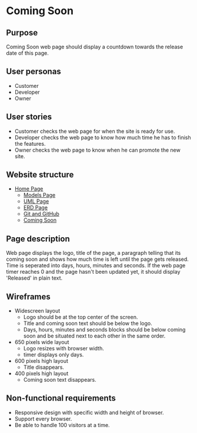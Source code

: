 # Coming Soon
## Purpose

Coming Soon web page should display a countdown towards the release date of this page.

## User personas

* Customer
* Developer
* Owner

## User stories

* Customer checks the web page for when the site is ready for use.
* Developer checks the web page to know how much time he has to finish the features.
* Owner checks the web page to know when he can promote the new site.

## Website structure

* [Home Page](../index.html)
    * [Models Page](../models/index.html)
    * [UML Page](../uml/index.html)
    * [ERD Page](../erd/index.html)
    * [Git and GitHub](../git/index.html)
    * [Coming Soon](index.html)

## Page description

Web page displays the logo, title of the page, a paragraph telling that its coming soon and shows how much time is left until the page gets released. Time is seperated into days, hours, minutes and seconds.
If the web page timer reaches 0 and the page hasn't been updated yet, it should display 'Released' in plain text.

## Wireframes

* Widescreen layout
    * Logo should be at the top center of the screen.
    * Title and coming soon text should be below the logo.
    * Days, hours, minutes and seconds blocks should be below coming soon and be situated next to each other in the same order.
* 650 pixels wide layout
    * Logo resizes with browser width.
    * timer displays only days.
* 600 pixels high layout
    * Title disappears.
* 400 pixels high layout
    * Coming soon text disappears.

## Non-functional requirements
* Responsive design with specific width and height of browser.
* Support every browser.
* Be able to handle 100 visitors at a time.